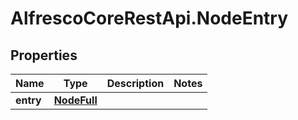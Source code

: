 # AlfrescoCoreRestApi.NodeEntry

## Properties
Name | Type | Description | Notes
------------ | ------------- | ------------- | -------------
**entry** | [**NodeFull**](NodeFull.md) |  | 


